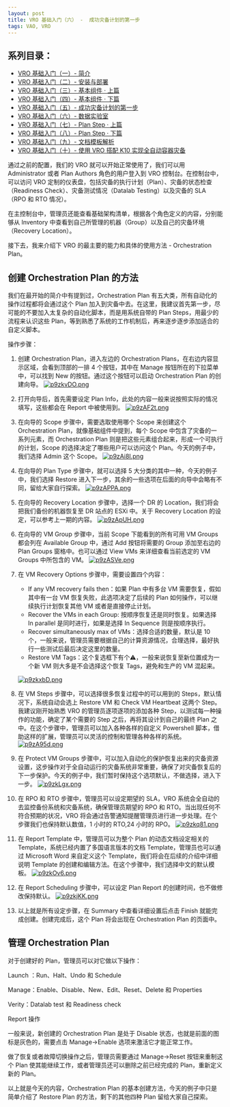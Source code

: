 ```yaml
---
layout: post
title: VRO 基础入门（六） -  成功灾备计划的第一步
tags: VAO, VRO
---
```


## 系列目录：

- [VRO 基础入门（一）-  简介](https://blog.backupnext.cloud/2023/05/VRO-v6-Guide-01/)
- [VRO 基础入门（二）-  安装与部署](https://blog.backupnext.cloud/2023/05/VRO-v6-Guide-02/)
- [VRO 基础入门（三）-  基本组件 · 上篇](https://blog.backupnext.cloud/2023/05/VRO-v6-Guide-03/)
- [VRO 基础入门（四）-  基本组件 · 下篇](https://blog.backupnext.cloud/2023/05/VRO-v6-Guide-04/)
- [VRO 基础入门（五）-  成功灾备计划的第一步](https://blog.backupnext.cloud/2023/06/VRO-v6-Guide-05/)
- [VRO 基础入门（六）-  数据实验室](https://blog.backupnext.cloud/2023/06/VRO-v6-Guide-06/)
- [VRO 基础入门（七）-  Plan Step  · 上篇](https://blog.backupnext.cloud/2023/06/VRO-v6-Guide-07/)
- [VRO 基础入门（八）-  Plan Step  · 下篇](https://blog.backupnext.cloud/2023/06/VRO-v6-Guide-08/)
- [VRO 基础入门（九）-  文档模板解析](https://blog.backupnext.cloud/2023/10/VRO-v6-Guide-09/)
- [VRO 基础入门（十）-  使用 VRO 搭配 K10 实现全自动容器灾备](https://blog.backupnext.cloud/2023/11/VRO-v6-Guide-10/)

通过之前的配置，我们的 VRO 就可以开始正常使用了，我们可以用 Administrator 或者 Plan Authors 角色的用户登入到 VRO 控制台。在控制台中，可以访问 VRO 定制的仪表盘，包括灾备的执行计划（Plan）、灾备的状态检查（Readiness Check）、灾备测试情况（Datalab Testing）以及灾备的 SLA（RPO 和 RTO 情况）。

在主控制台中，管理员还能查看基础架构清单，根据各个角色定义的内容，分别能够从 Inventory 中查看到自己所管理的机器（Group）以及自己的灾备环境（Recovery Location）。

接下去，我来介绍下 VRO 的最主要的能力和具体的使用方法 - Orchestration Plan。

## 创建 Orchestration Plan 的方法

我们在最开始的简介中有提到过，Orchestration Plan 有五大类，所有自动化的操作过程都将会通过这个 Plan 加入到灾备中去。在这里，我建议首先第一步，尽可能的不要加入太复杂的自动化脚本，而是用系统自带的 Plan Steps，用最少的流程来认识这些 Plan，等到熟悉了系统的工作机制后，再来逐步逐步添加适合的自定义脚本。

操作步骤：

1. 创建 Orchestration Plan，进入左边的 Orchestration Plans，在右边内容显示区域，会看到顶部的一排 4 个按钮，其中在 Manage 按钮所在的下拉菜单中，可以找到 New 的按钮。通过这个按钮可以启动 Orchestration Plan 的创建向导。
[![p9zkvDO.png](https://s1.ax1x.com/2023/06/01/p9zkvDO.png)](https://imgse.com/i/p9zkvDO)

2. 打开向导后，首先需要设定 Plan Info，此处的内容一般来说按照实际的情况填写，这些都会在 Report 中被使用到。
[![p9zAF2t.png](https://s1.ax1x.com/2023/06/01/p9zAF2t.png)](https://imgse.com/i/p9zAF2t)

3. 在向导的 Scope 步骤中，需要选取使用哪个 Scope 来创建这个 Orchestration Plan，就像基础组件中提到，每个 Scope 中包含了灾备的一系列元素，而 Orchestration Plan 则是把这些元素组合起来，形成一个可执行的计划，Scope 的选择决定了哪些用户可以访问这个 Plan。今天的例子中，我们选择 Admin 这个 Scope。
[![p9zAi8I.png](https://s1.ax1x.com/2023/06/01/p9zAi8I.png)](https://imgse.com/i/p9zAi8I)

4. 在向导的 Plan Type 步骤中，就可以选择 5 大分类的其中一种，今天的例子中，我们选择 Restore 进入下一步，其余的一些选项在后面的向导中会略有不同，留给大家自行探索。
[![p9zAPPA.png](https://s1.ax1x.com/2023/06/01/p9zAPPA.png)](https://imgse.com/i/p9zAPPA)

5. 在向导的 Recovery Location 步骤中，选择一个 DR 的 Location，我们将会把我们备份的机器恢复至 DR 站点的 ESXi 中。关于 Recovery Location 的设定，可以参考上一期的内容。
[![p9zApUH.png](https://s1.ax1x.com/2023/06/01/p9zApUH.png)](https://imgse.com/i/p9zApUH)

6. 在向导的 VM Group 步骤中，当前 Scope 下能看到的所有可用 VM Groups 都会列在 Available Group 中，通过 Add 按钮将需要的 Group 添加至右边的 Plan Groups 窗格中。也可以通过 View VMs 来详细查看当前选定的 VM Groups 中所包含的 VM。
[![p9zASVe.png](https://s1.ax1x.com/2023/06/01/p9zASVe.png)](https://imgse.com/i/p9zASVe)

7. 在 VM Recovery Options 步骤中，需要设置四个内容：
   - If any VM recovery fails then：如果 Plan 中有多台 VM 需要恢复，假如其中有一台 VM 恢复失败，此选项决定了后续的 Plan 如何操作，可以继续执行计划恢复其他 VM 或者是直接停止计划。
   - Recover the VMs in each Group: 按顺序恢复还是同时恢复。如果选择 In parallel 是同时进行，如果是选择 In Sequence 则是按顺序执行。
   - Recover simultaneously max of VMs：选择合适的数量，默认是 10 个，一般来说，管理员需要根据自己的计算资源情况，合理选择，最好执行一些测试后最后决定这里的数量。
   - Restore VM Tags：这个复选框下有个⚠️，一般来说恢复至新位置成为一个新 VM 则大多是不会选择这个恢复 Tags，避免和生产的 VM 混起来。

   [![p9zkxbD.png](https://s1.ax1x.com/2023/06/01/p9zkxbD.png)](https://imgse.com/i/p9zkxbD)

8. 在 VM Steps 步骤中，可以选择很多恢复过程中的可以用到的 Steps，默认情况下，系统自动会选上 Restore VM 和 Check VM Heartbeat 这两个 Step。我建议刚开始熟悉 VRO 的管理员逐项逐项的添加各种 Step，以测试每一种操作的功能，确定了某个需要的 Step 之后，再将其设计到自己的最终 Plan 之中。在这个步骤中，管理员可以加入各种各样的自定义 Powershell 脚本，借助这样的扩展，管理员可以灵活的控制和管理各种各样的系统。
[![p9zA95d.png](https://s1.ax1x.com/2023/06/01/p9zA95d.png)](https://imgse.com/i/p9zA95d)

9. 在 Protect VM Groups 步骤中，可以加入自动化的保护恢复出来的灾备资源设置，这步操作对于全自动运行的灾备系统非常重要，确保了对灾备恢复后的下一步保护。今天的例子中，我们暂时保持这个选项默认，不做选择，进入下一步。
[![p9zkLgx.png](https://s1.ax1x.com/2023/06/01/p9zkLgx.png)](https://imgse.com/i/p9zkLgx)

10. 在 RPO 和 RTO 步骤中，管理员可以设定期望的 SLA，VRO 系统会全自动的去监控备份系统和灾备系统，确保管理员期望的 RPO 和 RTO。当出现任何不符合预期的状况，VRO 将会通过告警通知提醒管理员进行进一步处理。在个步骤我们也保持默认数值，1 小时的 RTO,24 小时的 RPO。
[![p9zkq81.png](https://s1.ax1x.com/2023/06/01/p9zkq81.png)](https://imgse.com/i/p9zkq81)

11. 在 Report Template 中，管理员可以为整个 Plan 的动态文档设定相关的 Template，系统已经内置了多国语言版本的文档 Template，管理员也可以通过 Microsoft Word 来自定义这个 Template，我们将会在后续的介绍中详细说明 Template 的创建和编辑方法。在这个步骤中，我们选择中文的默认模板。
[![p9zkOv6.png](https://s1.ax1x.com/2023/06/01/p9zkOv6.png)](https://imgse.com/i/p9zkOv6)

12. 在 Report Scheduling 步骤中，可以设定 Plan Report 的创建时间，也不做修改保持默认。
[![p9zkjKK.png](https://s1.ax1x.com/2023/06/01/p9zkjKK.png)](https://imgse.com/i/p9zkjKK)

13. 以上就是所有设定步骤，在 Summary 中查看详细设置后点击 Finish 就能完成创建。创建完成后，这个 Plan 将会出现在 Orchestration Plan 的页面中。

## 管理 Orchestration Plan
对于创建好的 Plan，管理员可以对它做以下操作：

Launch ：Run、Halt、Undo 和 Schedule

Manage：Enable、Disable、New、Edit、Reset、Delete 和 Properties

Verity：Datalab test 和 Readiness check

Report 操作

一般来说，新创建的 Orchestration Plan 是处于 Disable 状态，也就是前面的图标是灰色的，需要点击 Manage->Enable 选项来激活它才能正常工作。

做了恢复或者故障切换操作之后，管理员需要通过 Manage->Reset 按钮来重制这个 Plan 使其能继续工作，或者管理员还可以删除之前已经完成的 Plan，重新定义新的 Plan。

以上就是今天的内容，Orchestration Plan 的基本创建方法，今天的例子中只是简单介绍了 Restore Plan 的方法，剩下的其他四种 Plan 留给大家自己探索。
